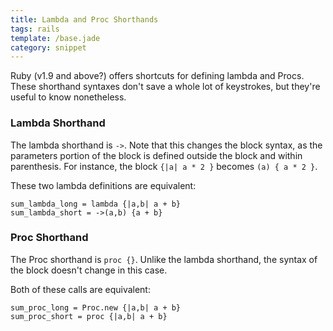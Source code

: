 ```yaml
---
title: Lambda and Proc Shorthands
tags: rails
template: /base.jade
category: snippet
---
```


Ruby (v1.9 and above?) offers shortcuts for defining lambda and Procs. These shorthand syntaxes don't save a whole lot of keystrokes, but they're useful to know nonetheless.

### Lambda Shorthand

The lambda shorthand is `->`. Note that this changes the block syntax, as the parameters portion of the block is defined outside the block and within parenthesis. For instance, the block `{|a| a * 2 }` becomes `(a) { a * 2 }`.

These two lambda definitions are equivalent:

```
sum_lambda_long = lambda {|a,b| a + b}
sum_lambda_short = ->(a,b) {a + b}
```

### Proc Shorthand

The Proc shorthand is `proc {}`. Unlike the lambda shorthand, the syntax of the block doesn't change in this case.

Both of these calls are equivalent:

```
sum_proc_long = Proc.new {|a,b| a + b}
sum_proc_short = proc {|a,b| a + b}
```
